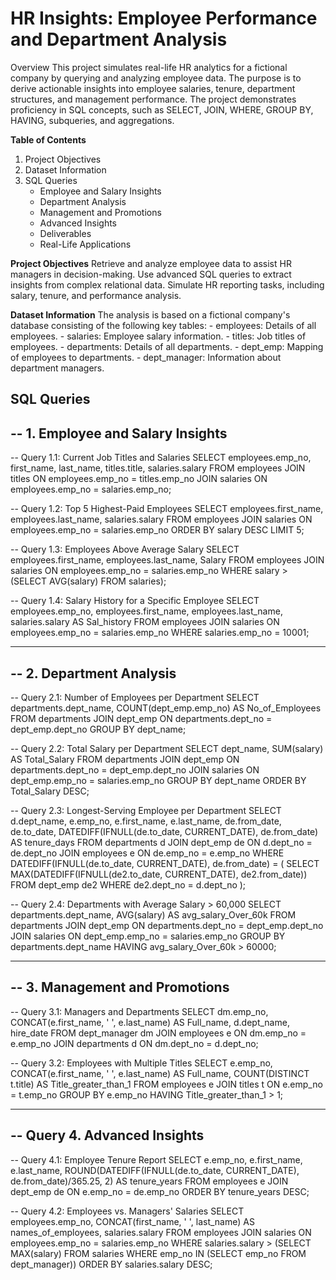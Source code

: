 # HR Insights: Employee Performance and Department Analysis
Overview
This project simulates real-life HR analytics for a fictional company by querying and analyzing employee data. The purpose is to derive actionable insights into employee salaries, tenure, department structures, and management performance. The project demonstrates proficiency in SQL concepts, such as SELECT, JOIN, WHERE, GROUP BY, HAVING, subqueries, and aggregations.

**Table of Contents**
1. Project Objectives
2. Dataset Information
3. SQL Queries
      - Employee and Salary Insights
      - Department Analysis
      - Management and Promotions
      - Advanced Insights
      - Deliverables
      - Real-Life Applications
   
**Project Objectives**
Retrieve and analyze employee data to assist HR managers in decision-making.
Use advanced SQL queries to extract insights from complex relational data.
Simulate HR reporting tasks, including salary, tenure, and performance analysis.

**Dataset Information**
The analysis is based on a fictional company's database consisting of the following key tables:
      - employees: Details of all employees.
      - salaries: Employee salary information.
      - titles: Job titles of employees.
      - departments: Details of all departments.
      - dept_emp: Mapping of employees to departments.
      - dept_manager: Information about department managers.

**SQL Queries**
---------------------------------------------------------------------------------------
-- 1. Employee and Salary Insights
---------------------------------------------------------------------------------------
-- Query 1.1: Current Job Titles and Salaries
SELECT employees.emp_no, first_name, last_name, titles.title, salaries.salary
FROM employees
JOIN titles ON employees.emp_no = titles.emp_no
JOIN salaries ON employees.emp_no = salaries.emp_no;

-- Query 1.2: Top 5 Highest-Paid Employees
SELECT employees.first_name, employees.last_name, salaries.salary
FROM employees
JOIN salaries ON employees.emp_no = salaries.emp_no
ORDER BY salary DESC
LIMIT 5;

-- Query 1.3: Employees Above Average Salary
SELECT employees.first_name, employees.last_name, Salary
FROM employees
JOIN salaries ON employees.emp_no = salaries.emp_no
WHERE salary > (SELECT AVG(salary) FROM salaries);

-- Query 1.4: Salary History for a Specific Employee
SELECT employees.emp_no, employees.first_name, employees.last_name, salaries.salary AS Sal_history
FROM employees
JOIN salaries ON employees.emp_no = salaries.emp_no
WHERE salaries.emp_no = 10001;

---------------------------------------------------------------------------------------
-- 2. Department Analysis
---------------------------------------------------------------------------------------
-- Query 2.1: Number of Employees per Department
SELECT departments.dept_name, COUNT(dept_emp.emp_no) AS No_of_Employees
FROM departments
JOIN dept_emp ON departments.dept_no = dept_emp.dept_no
GROUP BY dept_name;

-- Query 2.2: Total Salary per Department
SELECT dept_name, SUM(salary) AS Total_Salary
FROM departments
JOIN dept_emp ON departments.dept_no = dept_emp.dept_no
JOIN salaries ON dept_emp.emp_no = salaries.emp_no
GROUP BY dept_name
ORDER BY Total_Salary DESC;

-- Query 2.3: Longest-Serving Employee per Department
SELECT d.dept_name, e.emp_no, e.first_name, e.last_name, de.from_date, de.to_date,
       DATEDIFF(IFNULL(de.to_date, CURRENT_DATE), de.from_date) AS tenure_days
FROM departments d
JOIN dept_emp de ON d.dept_no = de.dept_no
JOIN employees e ON de.emp_no = e.emp_no
WHERE DATEDIFF(IFNULL(de.to_date, CURRENT_DATE), de.from_date) = (
       SELECT MAX(DATEDIFF(IFNULL(de2.to_date, CURRENT_DATE), de2.from_date))
       FROM dept_emp de2
       WHERE de2.dept_no = d.dept_no
);

-- Query 2.4: Departments with Average Salary > 60,000
SELECT departments.dept_name, AVG(salary) AS avg_salary_Over_60k
FROM departments
JOIN dept_emp ON departments.dept_no = dept_emp.dept_no
JOIN salaries ON dept_emp.emp_no = salaries.emp_no
GROUP BY departments.dept_name
HAVING avg_salary_Over_60k > 60000;


---------------------------------------------------------------------------------------
-- 3. Management and Promotions
---------------------------------------------------------------------------------------
-- Query 3.1: Managers and Departments
SELECT dm.emp_no, CONCAT(e.first_name, ' ', e.last_name) AS Full_name, d.dept_name, hire_date
FROM dept_manager dm
JOIN employees e ON dm.emp_no = e.emp_no
JOIN departments d ON dm.dept_no = d.dept_no;

-- Query 3.2: Employees with Multiple Titles
SELECT e.emp_no, CONCAT(e.first_name, ' ', e.last_name) AS Full_name, COUNT(DISTINCT t.title) AS Title_greater_than_1
FROM employees e
JOIN titles t ON e.emp_no = t.emp_no
GROUP BY e.emp_no
HAVING Title_greater_than_1 > 1;

---------------------------------------------------------------------------------------
-- Query 4. Advanced Insights
---------------------------------------------------------------------------------------
-- Query 4.1: Employee Tenure Report
SELECT e.emp_no, e.first_name, e.last_name, 
       ROUND(DATEDIFF(IFNULL(de.to_date, CURRENT_DATE), de.from_date)/365.25, 2) AS tenure_years
FROM employees e
JOIN dept_emp de ON e.emp_no = de.emp_no
ORDER BY tenure_years DESC;

-- Query 4.2: Employees vs. Managers' Salaries
SELECT employees.emp_no, CONCAT(first_name, ' ', last_name) AS names_of_employees, salaries.salary
FROM employees
JOIN salaries ON employees.emp_no = salaries.emp_no
WHERE salaries.salary > (SELECT MAX(salary) 
                         FROM salaries 
                         WHERE emp_no IN (SELECT emp_no FROM dept_manager))
ORDER BY salaries.salary DESC;
